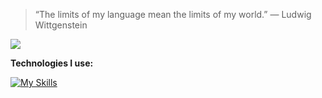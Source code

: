 > “The limits of my language mean the limits of my world.” — Ludwig Wittgenstein

![](https://www.codewars.com/users/egor7orlov/badges/small)

**Technologies I use:**

[![My Skills](https://skillicons.dev/icons?i=ts,nodejs,nestjs,mongodb,mysql,postgres,docker,linux&perline=3)](https://skillicons.dev)
